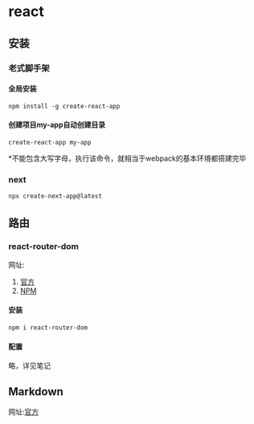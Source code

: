 # react
## 安装
### 老式脚手架
#### 全局安装
```
npm install -g create-react-app
```
#### 创建项目my-app自动创建目录
```
create-react-app my-app
```
*不能包含大写字母，执行该命令，就相当于webpack的基本环境都搭建完毕

### next
```
npx create-next-app@latest
```
## 路由
### react-router-dom
网址:
1. [官方](https://react-guide.github.io/react-router-cn/docs/Introduction.html)
2. [NPM](https://www.npmjs.com/package/react-router-dom)
#### 安装
```
npm i react-router-dom
```
#### 配置
略，详见笔记


## Markdown
网址:[官方](https://markdown.com.cn/)
